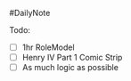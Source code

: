 #DailyNote 

Todo:
- [ ] 1hr RoleModel
- [ ] Henry IV Part 1 Comic Strip
- [ ] As much logic as possible
